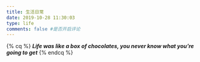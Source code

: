 ```yaml
---
title: 生活日常
date: 2019-10-28 11:30:03
type: life
comments: false #是否开启评论
---
```

{% cq %}
**_Life was like a box of chocolates, you never know what you’re going to get_**
{% endcq %}

<div class="life">
    <div class="row">
        <div class="box">
            <div class="thumb" style="background-image: url('https://cdn.jsdelivr.net/gh/XuxuGood/cdn/blogImages/life/评论管理.png')"></div>
            <div class="portfolio-caption">
                <div class="vertical-table">
                    <div class="vertical-cell">
                        <span>评论管理</span>
                        <p>管理小伙伴们的评论数据</p>
                        <a href="https://gycuzerwzfyu.leanapp.cn/" target="" class="btn">View More</a>
                    </div>
                </div>
            </div>
        </div>
        <div class="box">
            <div class="thumb" style="background-image: url('https://s2.ax1x.com/2019/10/28/K6WAp9.md.jpg')"></div>
            <div class="portfolio-caption">
                <div class="vertical-table">
                    <div class="vertical-cell">
                        <span>读书系列</span>
                        <p>读过的一些书籍</p>
                        <a href="/books/" target="" class="btn">View More</a>
                    </div>
                </div>
            </div>
        </div>
        <div class="box">
            <div class="thumb" style="background-image: url('https://s2.ax1x.com/2019/10/28/K6WSmV.jpg')"></div>
            <div class="portfolio-caption">
                <div class="vertical-table">
                    <div class="vertical-cell">
                        <span>观影系列</span>
                        <p>看过的一些电影</p>
                        <a href="/movies/" target="" class="btn">View More</a>
                    </div>
                </div>
            </div>
        </div>
        <div class="box">
            <div class="thumb" style="background-image: url('https://s2.ax1x.com/2019/10/28/K6WFfJ.jpg')"></div>
            <div class="portfolio-caption">
                <div class="vertical-table">
                    <div class="vertical-cell">
                        <span>相册系列</span>
                        <p>生活的五彩斑斓</p>
                        <a href="/gallery/" target="" class="btn">View More</a>
                    </div>
                </div>
            </div>
        </div>
        <div class="box">
            <div class="thumb" style="background-image: url('https://cdn.jsdelivr.net/gh/XuxuGood/cdn/blogImages/resume/resumeBg.jpg')"></div>
            <div class="portfolio-caption">
                <div class="vertical-table">
                    <div class="vertical-cell">
                        <span>我的简历</span>
                        <p>冰冻三尺非一日之寒</p>
                        <a href="/resume/" target="" class="btn">View More</a>
                    </div>
                </div>
            </div>
        </div>
    </div>
</div>

<style>
    .posts-expand .post-body h3:before {
        content: "";
    }

    .row {
        display: flow-root;
    }

    .box {
        overflow: hidden;
        position: relative;
        z-index: 1;
        transition: all .5s;
        width: 40%;
        float: left;
        margin: 3% 5%;
        height: 180px;
        border-radius: 10px;
    }

    .box:hover {
        box-shadow: 3px 3px 5px #999
    }

    .thumb {
        background-size: 100% 100%;
        height: 100%;
        transition: all .5s ease
    }

    .box:hover .thumb {
        transform: scale(1.2)
    }

    .box:hover .portfolio-caption {
        opacity: 1;
        visibility: visible;
    }

    .portfolio-caption {
        position: absolute;
        z-index: 2;
        width: 100%;
        height: 100%;
        top: 0;
        left: 0;
        opacity: 0;
        visibility: hidden;
        text-align: center;
        background: rgba(42, 42, 42, 0.9);
        transition: all 0.3s ease-in-out;
    }

    .vertical-table {
        width: 100%;
        height: 100%;
        display: table;
    }

    .portfolio-caption .vertical-cell {
        padding: 10px;
    }

    .vertical-cell {
        display: table-cell;
        vertical-align: middle;
    }

    .portfolio-caption span {
        display: block;
        font-weight: 700;
        line-height: 1.5;
        padding-top: 10px;
        border-bottom: 1px solid #eee;
        font-size: 1.318em;
        color: #fff;
        margin-top: 0;
        -webkit-transform: translateY(-10px);
        -ms-transform: translateY(-10px);
        transform: translateY(-10px);
        transition: all 0.4s ease-in-out;
    }

    .portfolio-caption p {
        font-size: 0.8em;
        color: #e1e1e1;
    }

    .portfolio-caption .btn {
        color: #010101;
        background-color: #fff;
        margin-top: -0.1rem;
        font-size: 14px;
        font-weight: 700;
        line-height: 1.2;
        letter-spacing: 0.05em;
        text-decoration: none;
        text-align: center;
        white-space: nowrap;
        vertical-align: middle;
        padding: 8px 15px;
        border-radius: 35px;
        border: 0;
        -webkit-appearance: none;
        box-shadow: transparent 0 0 0;
        transition: all 500ms cubic-bezier(0.23, 1, 0.32, 1) 0ms;
    }

    .portfolio-caption .btn:hover {
        color: #fff;
        background-color: #70b7fd;
    }

    @media only screen and (max-width: 479px) {
        .box {
            font-size: 20px
        }
    }

    @media (max-width: 767px) {
        .box {
            width: 90%;
            margin: 3% 5%
        }
    }
</style>
